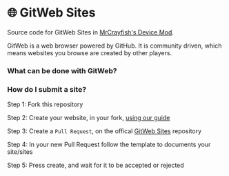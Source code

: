 # :globe_with_meridians: GitWeb Sites
Source code for GitWeb Sites in [MrCrayfish's Device Mod](https://minecraft.curseforge.com/projects/mrcrayfishs-device-mod).

GitWeb is a web browser powered by GitHub. It is community driven, which means websites you browse are created by other players.

### What can be done with GitWeb?

### How do I submit a site?

Step 1: Fork this repository

Step 2: Create your website, in your fork, [using our guide](https://guide.wip.com)

Step 3: Create a `Pull Request`, on the offical [GitWeb Sites](https://github.com/MrCrayfish/GitWeb-Sites) repository

Step 4: In your new Pull Request follow the template to documents your site/sites

Step 5: Press create, and wait for it to be accepted or rejected

